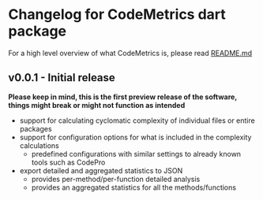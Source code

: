# Changelog for CodeMetrics dart package

For a high level overview of what CodeMetrics is, please read [README.md](README.md)

## v0.0.1 - Initial release

**Please keep in mind, this is the first preview release of the software, things might break or might not function as intended**

 * support for calculating cyclomatic complexity of individual files or entire packages
 * support for configuration options for what is included in the complexity calculations
   * predefined configurations with similar settings to already known tools such as CodePro
 * export detailed and aggregated statistics to JSON
   * provides per-method/per-function detailed analysis
   * provides an aggregated statistics for all the methods/functions